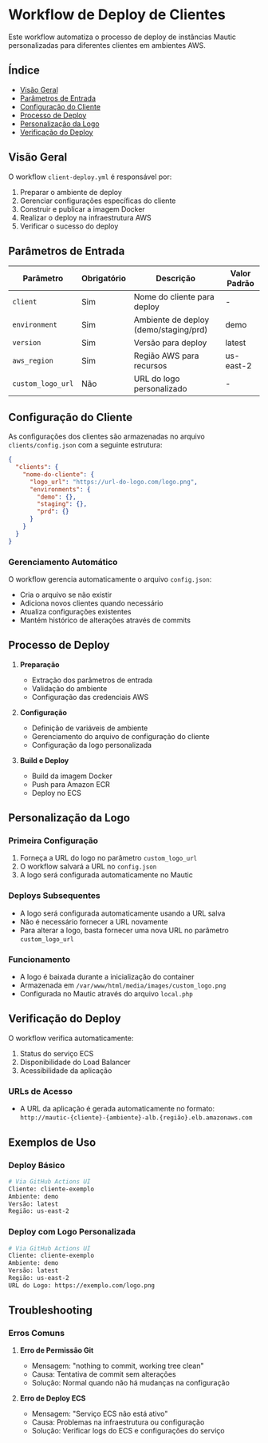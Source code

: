 # Workflow de Deploy de Clientes

Este workflow automatiza o processo de deploy de instâncias Mautic personalizadas para diferentes clientes em ambientes AWS.

## Índice
- [Visão Geral](#visão-geral)
- [Parâmetros de Entrada](#parâmetros-de-entrada)
- [Configuração do Cliente](#configuração-do-cliente)
- [Processo de Deploy](#processo-de-deploy)
- [Personalização da Logo](#personalização-da-logo)
- [Verificação do Deploy](#verificação-do-deploy)

## Visão Geral

O workflow `client-deploy.yml` é responsável por:
1. Preparar o ambiente de deploy
2. Gerenciar configurações específicas do cliente
3. Construir e publicar a imagem Docker
4. Realizar o deploy na infraestrutura AWS
5. Verificar o sucesso do deploy

## Parâmetros de Entrada

| Parâmetro | Obrigatório | Descrição | Valor Padrão |
|-----------|-------------|-----------|--------------|
| `client` | Sim | Nome do cliente para deploy | - |
| `environment` | Sim | Ambiente de deploy (demo/staging/prd) | demo |
| `version` | Sim | Versão para deploy | latest |
| `aws_region` | Sim | Região AWS para recursos | us-east-2 |
| `custom_logo_url` | Não | URL do logo personalizado | - |

## Configuração do Cliente

As configurações dos clientes são armazenadas no arquivo `clients/config.json` com a seguinte estrutura:

```json
{
  "clients": {
    "nome-do-cliente": {
      "logo_url": "https://url-do-logo.com/logo.png",
      "environments": {
        "demo": {},
        "staging": {},
        "prd": {}
      }
    }
  }
}
```

### Gerenciamento Automático

O workflow gerencia automaticamente o arquivo `config.json`:
- Cria o arquivo se não existir
- Adiciona novos clientes quando necessário
- Atualiza configurações existentes
- Mantém histórico de alterações através de commits

## Processo de Deploy

1. **Preparação**
   - Extração dos parâmetros de entrada
   - Validação do ambiente
   - Configuração das credenciais AWS

2. **Configuração**
   - Definição de variáveis de ambiente
   - Gerenciamento do arquivo de configuração do cliente
   - Configuração da logo personalizada

3. **Build e Deploy**
   - Build da imagem Docker
   - Push para Amazon ECR
   - Deploy no ECS

## Personalização da Logo

### Primeira Configuração
1. Forneça a URL do logo no parâmetro `custom_logo_url`
2. O workflow salvará a URL no `config.json`
3. A logo será configurada automaticamente no Mautic

### Deploys Subsequentes
- A logo será configurada automaticamente usando a URL salva
- Não é necessário fornecer a URL novamente
- Para alterar a logo, basta fornecer uma nova URL no parâmetro `custom_logo_url`

### Funcionamento
- A logo é baixada durante a inicialização do container
- Armazenada em `/var/www/html/media/images/custom_logo.png`
- Configurada no Mautic através do arquivo `local.php`

## Verificação do Deploy

O workflow verifica automaticamente:
1. Status do serviço ECS
2. Disponibilidade do Load Balancer
3. Acessibilidade da aplicação

### URLs de Acesso
- A URL da aplicação é gerada automaticamente no formato:
  `http://mautic-{cliente}-{ambiente}-alb.{região}.elb.amazonaws.com`

## Exemplos de Uso

### Deploy Básico
```bash
# Via GitHub Actions UI
Cliente: cliente-exemplo
Ambiente: demo
Versão: latest
Região: us-east-2
```

### Deploy com Logo Personalizada
```bash
# Via GitHub Actions UI
Cliente: cliente-exemplo
Ambiente: demo
Versão: latest
Região: us-east-2
URL do Logo: https://exemplo.com/logo.png
```

## Troubleshooting

### Erros Comuns

1. **Erro de Permissão Git**
   - Mensagem: "nothing to commit, working tree clean"
   - Causa: Tentativa de commit sem alterações
   - Solução: Normal quando não há mudanças na configuração

2. **Erro de Deploy ECS**
   - Mensagem: "Serviço ECS não está ativo"
   - Causa: Problemas na infraestrutura ou configuração
   - Solução: Verificar logs do ECS e configurações do serviço 